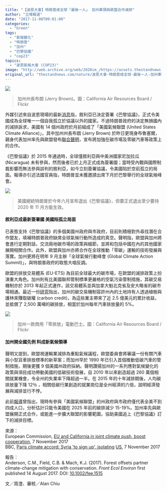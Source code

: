 ```yaml
---
title: "【波恩大會】特朗普成全球「最後一人」 加州牽頭與歐盟合作減排"
author: "立場報道"
date: "2017-11-08T09:01:00"
categories:
  - "Green"
tags:
  - "氣候變化"
  - "特朗普"
  - "加州"
  - "巴黎協議"
  - "cop23"
topics:
  - "波恩氣候大會 (COP23)"
image: "http://web.archive.org/web/2020im_/https://assets.thestandnews.com/media/photos/14996437340_f53c64b514_k_wPiwI.png"
original_url: "thestandnews.com/nature/波恩大會-特朗普成全球-最後一人-加州牽頭與歐盟合作減排"
---
```

![](http://web.archive.org/web/2020im_/https://assets.thestandnews.com/media/photos/14996437340_f53c64b514_k_wPiwI.png)
> 加州州長布朗 (Jerry Brown)。圖：California Air Resources Board / Flickr

外媒引述來自波恩現場的最新[消息](http://web.archive.org/web/20210917123018/http://www.bbc.com/news/world-middle-east-41904650)指，敘利亞已決定簽署《巴黎協議》，正式令美國成為全球唯一一個自我孤立於協議以外的國家。不過特朗普政府的決定無損國內的減排訴求，美國有 14 個州政府於月前組成了「美國氣候聯盟 (United States Climate Alliance)」，其中加州州長布朗 (Jerry Brown) 於昨日更現身布魯塞爾，親身代表加州率先與歐盟發布[聯合聲明](http://web.archive.org/web/20210917123018/https://ec.europa.eu/clima/news/eu-and-california-joint-climate-push-boost-cooperation_en)，宣布將加強在碳市場及零碳汽車等政策上的合作。

《巴黎協議》於 2015 年通過時，全球僅敘利亞與中美洲國家尼加拉瓜 (Nicaragua) 未有參與，然而後者已於上月正式成為簽署國；當時受內戰與國際制裁影響而無法參與談判的敘利亞，如今立刻簽署協議，令美國陷於空前孤立的局面。報導亦引述法國官員指，特朗普並未獲邀請出席下月於巴黎舉行的全球氣候峰會。

![](http://web.archive.org/web/2020im_/https://assets.thestandnews.com/media/photos/paris-15_RDFrc.png)
> 美國總統特朗普於今年六月宣布退出《巴黎協議》，但要正式退出至少要待 2020 年 11 月方能生效。

#### **敘利亞成最新簽署國 美國陷孤立局面**

已表態支持《巴黎協議》的多個美國州政府與市政府，目前則積極對外尋找潛在合作盟友，填補特朗普政府缺席全球氣候行動所造成的真空。聲明指，歐盟與加州將會進行定期對話，交流兩地碳市場的政策與細節，並將和包括中國在內的其他國家展開相關合作。此外，歐盟與加州亦將合作在全球推動「零碳」運輸的技術發展與落實。加州更將在明年 9 月主辦「全球氣候行動峰會 (Global Climate Action Summit)」，與特朗普政府的取態大唱反調。

歐盟的排放交易體系 (EU-ETS) 為目前全球最大的碳市場，在歐盟的減排政策上扮演重大角色。加州則有比美國聯邦管制標準更嚴格的空氣污染管制措施，其碳交易機制亦於 2013 年起正式運作，該交易體系並與加拿大魁北克省及安大略省的碳市場相通。最近一份[研究](http://web.archive.org/web/20210917123018/http://onlinelibrary.wiley.com/doi/10.1002/fee.1515/abstract)指出，加州的碳交易機制容許州內的土地持有人透過植樹與護林來賺取碳權 (carbon credit)，為這些業主帶來了近 2.5 億美元的累計收益，並抵償了 2,500 萬噸的碳排放，相當於加州每年汽車排放量的 5%。

![](http://web.archive.org/web/2020im_/https://assets.thestandnews.com/media/photos/12997596054_288e01ec8a_z_ecpI0.jpg)
> 加州一款商用「零排放」電動巴士。圖：California Air Resources Board / Flickr

#### **加州開全國先例 料成新氣候領導**

聲明又提到，歐盟視運輸業減排為重點氣候議程，歐盟委員會將審議一份有關汽車與小型貨車排放標準的新草案；而加州早於 1990 年已引入首個推動低碳汽車的管制措施，期後更獲 9 個美國州政府採納。聲明讚揚加州的一系列應對氣候變化的政策與項目成功帶動美國的低碳技術發展，自 2010 年以來創造超過 260 萬個相關就業機會，令全州的失業率下降超過一半。在 2015 年的十年減排期後，人均碳排放量下降 12％ ，相關低碳行業創造的就業崗位是全州經濟的六倍，說明經濟發展與減排並行不悖。

此前[報導](http://web.archive.org/web/20210917123018/https://www.nytimes.com/2017/09/20/climate/paris-climate-accord-trump.html)曾指出，現時有參與「美國氣候聯盟」的州政府與市政府僅代表全美不到四成人口，分析估計只能令美國在 2025 年前的碳排減少 15-19%。加州率先與歐盟展開正式合作，或能進一步擴大聯盟的影響範圍，協助美國追上《巴黎協議》訂下的減排目標。

來源：  
European Commission, [EU and California in joint climate push, boost cooperation](http://web.archive.org/web/20210917123018/https://ec.europa.eu/clima/news/eu-and-california-joint-climate-push-boost-cooperation_en), 7 November 2017  
BBC, [Paris climate accord: Syria 'to sign up', isolating](http://web.archive.org/web/20210917123018/http://www.bbc.com/news/world-middle-east-41904650) [US](http://web.archive.org/web/20210917123018/http://www.bbc.com/news/world-middle-east-41904650), 7 November 2017

報告：  
Anderson, C.M., Field, C.B. & Mach, K.J. (2017). Forest offsets partner climate-change mitigation with conservation. _Front Ecol Environ_ first published 14 August 2017. DOI: [10.1002/fee.1515](http://web.archive.org/web/20210917123018/http://onlinelibrary.wiley.com/doi/10.1002/fee.1515/abstract)

文／周澄、審核／Alan Chiu
